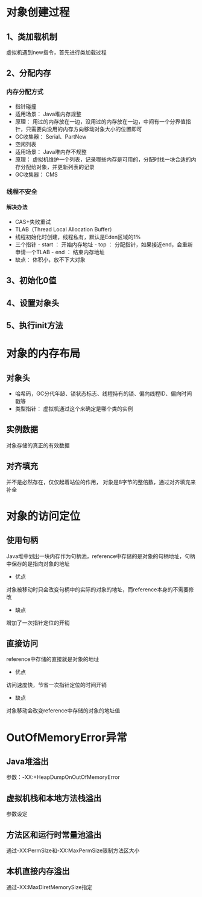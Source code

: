 #  对象创建过程

## 1、类加载机制


 虚拟机遇到new指令，首先进行类加载过程 
 
## 2、分配内存 

### 内存分配方式

-  指针碰撞 
  - 适用场景： Java堆内存规整 
  - 原理： 用过的内存放在一边，没用过的内存放在一边，中间有一个分界值指针，只需要向没用的内存方向移动对象大小的位置即可 
  - GC收集器： Serial、PartNew 
-  空闲列表
  -  适用场景： Java堆内存不规整 
  -  原理： 虚拟机维护一个列表，记录哪些内存是可用的，分配时找一块合适的内存分配给对象，并更新列表的记录 
  - GC收集器： CMS 

### 线程不安全

#### 解决办法

-  CAS+失败重试 
-  TLAB（Thread Local Allocation Buffer） 
  -  线程初始化时创建，线程私有，默认是Eden区域的1% 
  -  三个指针
    -  start ： 开始内存地址 
    -  top ： 分配指针，如果接近end，会重新申请一个TLAB 
    -  end ： 结束内存地址 
  -  缺点： 体积小，放不下大对象 

##  3、初始化0值 

##  4、设置对象头 

##  5、执行init方法 



#  对象的内存布局 

##  对象头 

-  哈希码，GC分代年龄、锁状态标志、线程持有的锁、偏向线程ID、偏向时间戳等 
-  类型指针： 虚拟机通过这个来确定是哪个类的实例

##  实例数据 

 对象存储的真正的有效数据 

##  对齐填充 

 并不是必然存在，仅仅起着站位的作用， 对象是8字节的整倍数，通过对齐填充来补全 



#  对象的访问定位 

##  使用句柄 

 Java堆中划出一块内存作为句柄池，reference中存储的是对象的句柄地址，句柄中保存的是指向对象的地址 

-  优点 

 对象被移动时只会改变句柄中的实际的对象的地址，而reference本身的不需要修改 

-  缺点 

 增加了一次指针定位的开销 

##  直接访问 

 reference中存储的直接就是对象的地址 

-  优点 

 访问速度快，节省一次指针定位的时间开销  

-  缺点 

  对象移动会改变reference中存储的对象的地址值 



#  OutOfMemoryError异常 

##  Java堆溢出 

 参数：-XX:+HeapDumpOnOutOfMemoryError 

##  虚拟机栈和本地方法栈溢出 

 参数设定 

##  方法区和运行时常量池溢出 

 通过-XX:PermSIze和-XX:MaxPermSize限制方法区大小 

##  本机直接内存溢出 

 通过-XX:MaxDiretMemorySize指定 
